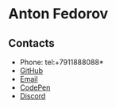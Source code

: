 # Anton Fedorov

## Contacts

* Phone: tel:+7911888088*
* [GitHub](https://github.com/Patosha)
* [Email](Patosha68@gmail.com)
* [CodePen](https://www.codewars.com/users/Patosha)
* [Discord](Patosha#2497)
